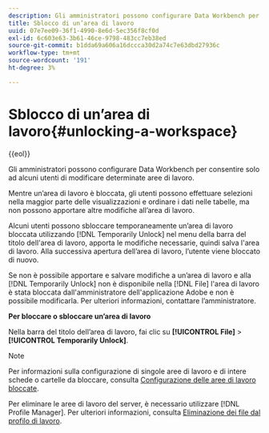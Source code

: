 ```yaml
---
description: Gli amministratori possono configurare Data Workbench per consentire solo ad alcuni utenti di modificare determinate aree di lavoro.
title: Sblocco di un’area di lavoro
uuid: 07e7ee09-36f1-4990-8e6d-5ec356f8cf0d
exl-id: 6c603e63-3b61-46ce-9798-483cc7eb38ed
source-git-commit: b1dda69a606a16dccca30d2a74c7e63dbd27936c
workflow-type: tm+mt
source-wordcount: '191'
ht-degree: 3%

---
```


# Sblocco di un’area di lavoro{#unlocking-a-workspace}

{{eol}}

Gli amministratori possono configurare Data Workbench per consentire solo ad alcuni utenti di modificare determinate aree di lavoro.

Mentre un’area di lavoro è bloccata, gli utenti possono effettuare selezioni nella maggior parte delle visualizzazioni e ordinare i dati nelle tabelle, ma non possono apportare altre modifiche all’area di lavoro.

Alcuni utenti possono sbloccare temporaneamente un’area di lavoro bloccata utilizzando [!DNL Temporarily Unlock] nel menu della barra del titolo dell&#39;area di lavoro, apporta le modifiche necessarie, quindi salva l&#39;area di lavoro. Alla successiva apertura dell’area di lavoro, l’utente viene bloccato di nuovo.

Se non è possibile apportare e salvare modifiche a un’area di lavoro e alla [!DNL Temporarily Unlock] non è disponibile nella [!DNL File] l&#39;area di lavoro è stata bloccata dall&#39;amministratore dell&#39;applicazione Adobe e non è possibile modificarla. Per ulteriori informazioni, contattare l’amministratore.

**Per bloccare o sbloccare un’area di lavoro**

Nella barra del titolo dell’area di lavoro, fai clic su **[!UICONTROL File]** > **[!UICONTROL Temporarily Unlock]**.

>[!NOTE]
>
>Per informazioni sulla configurazione di singole aree di lavoro e di intere schede o cartelle da bloccare, consulta [Configurazione delle aree di lavoro bloccate](../../../home/c-get-started/c-intf-anlys-ftrs/c-config-locked-wkspc/c-config-locked-wkspc.md#concept-b6ce110bbed645d89f29373b5106836a).

Per eliminare le aree di lavoro del server, è necessario utilizzare [!DNL Profile Manager]. Per ulteriori informazioni, consulta [Eliminazione dei file dal profilo di lavoro](../../../home/c-get-started/c-admin-intrf/c-prof-mgr/t-del-files-wkg-prof.md#task-1e29c25e6c824cc9b51cb651e835856b).

